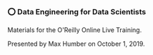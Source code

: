 ### ⭕️ Data Engineering for Data Scientists

Materials for the O'Reilly Online Live Training.

Presented by Max Humber on October 1, 2019.
